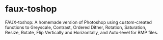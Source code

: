 # faux-toshop
FAUX-toshop: A homemade version of Photoshop using custom-created functions to Greyscale, Contrast, Ordered Dither, Rotation, Saturation, Resize, Rotate, Flip Vertically and Horizontally, and Auto-level for BMP files.
